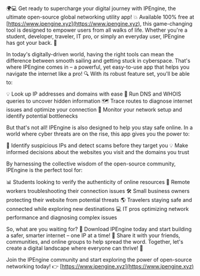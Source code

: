 🌍💻 Get ready to supercharge your digital journey with IPEngine, the ultimate open-source global networking utility app! 💥 Available 100% free at [https://www.ipengine.xyz](https://www.ipengine.xyz), this game-changing tool is designed to empower users from all walks of life. Whether you're a student, developer, traveler, IT pro, or simply an everyday user, IPEngine has got your back. 🙌

In today's digitally-driven world, having the right tools can mean the difference between smooth sailing and getting stuck in cyberspace. That's where IPEngine comes in – a powerful, yet easy-to-use app that helps you navigate the internet like a pro! 🔍 With its robust feature set, you'll be able to:

💡 Look up IP addresses and domains with ease
🔎 Run DNS and WHOIS queries to uncover hidden information
🗺️ Trace routes to diagnose internet issues and optimize your connection
🔧 Monitor your network setup and identify potential bottlenecks

But that's not all! IPEngine is also designed to help you stay safe online. In a world where cyber threats are on the rise, this app gives you the power to:

🚨 Identify suspicious IPs and detect scams before they target you
💡 Make informed decisions about the websites you visit and the domains you trust

By harnessing the collective wisdom of the open-source community, IPEngine is the perfect tool for:

📊 Students looking to verify the authenticity of online resources
🏢 Remote workers troubleshooting their connection issues
🛠️ Small business owners protecting their website from potential threats
🌎 Travelers staying safe and connected while exploring new destinations
💻 IT pros optimizing network performance and diagnosing complex issues

So, what are you waiting for? 🤔 Download IPEngine today and start building a safer, smarter internet – one IP at a time! 🚀 Share it with your friends, communities, and online groups to help spread the word. Together, let's create a digital landscape where everyone can thrive! 💪

Join the IPEngine community and start exploring the power of open-source networking today! 👉 [https://www.ipengine.xyz](https://www.ipengine.xyz)
